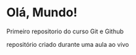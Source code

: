 # Olá, Mundo!
 Primeiro repositorio do curso Git e Github

 repositório criado durante uma aula ao vivo
